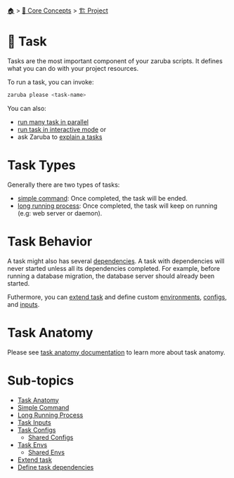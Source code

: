 <!--startTocHeader-->
[🏠](../../../README.md) > [🧠 Core Concepts](../../README.md) > [🏗️ Project](../README.md)
# 🔨 Task
<!--endTocHeader-->


Tasks are the most important component of your zaruba scripts. It defines what you can do with your project resources.

To run a task, you can invoke:

```bash
zaruba please <task-name>
```

You can also:

* [run many task in parallel](../../README.md#run-many-tasks-in-parallel)
* [run task in interactive mode](../../README.md#run-tasks-in-interactive-mode) or
* ask Zaruba to [explain a tasks](../../README.md#explain-a-task)

# Task Types

Generally there are two types of tasks:

* [simple command](simple-command.md): Once completed, the task will be ended.
* [long running process](long-running-process.md): Once completed, the task will keep on running (e.g: web server or daemon).

# Task Behavior

A task might also has several [dependencies](define-task-dependies.md). A task with dependencies will never started unless all its dependencies completed. For example, before running a database migration, the database server should already been started.

Futhermore, you can [extend task](extend-task.md) and define custom [environments](task-envs/README.md), [configs](task-configs/README.md), and [inputs](task-inputs.md).

# Task Anatomy

Please see [task anatomy documentation](task-anatomy.md) to learn more about task anatomy.

<!--startTocSubTopic-->
# Sub-topics
* [Task Anatomy](task-anatomy.md)
* [Simple Command](simple-command.md)
* [Long Running Process](long-running-process.md)
* [Task Inputs](task-inputs.md)
* [Task Configs](task-configs/README.md)
  * [Shared Configs](task-configs/shared-configs.md)
* [Task Envs](task-envs/README.md)
  * [Shared Envs](task-envs/shared-envs.md)
* [Extend task](extend-task.md)
* [Define task dependencies](define-task-dependencies.md)
<!--endTocSubTopic-->
